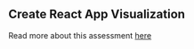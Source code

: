 ## Create React App Visualization



Read more about this assessment [here](https://react.eogresources.com)

